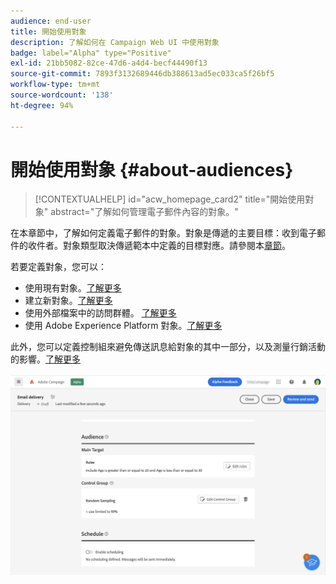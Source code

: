 ```yaml
---
audience: end-user
title: 開始使用對象
description: 了解如何在 Campaign Web UI 中使用對象
badge: label="Alpha" type="Positive"
exl-id: 21bb5082-82ce-47d6-a4d4-becf44490f13
source-git-commit: 7893f3132689446db388613ad5ec033ca5f26bf5
workflow-type: tm+mt
source-wordcount: '138'
ht-degree: 94%

---
```



# 開始使用對象 {#about-audiences}

>[!CONTEXTUALHELP]
>id="acw_homepage_card2"
>title="開始使用對象"
>abstract="了解如何管理電子郵件內容的對象。"

<!--
Audience only created for the delivery, not available later-->


<!--
Three ways:
* existing audience

Campaign or AEP Audiences

* create new on the fly

query like AEP segment builder (same component with campaign data)

* import from file

show use case with a new audience creation (or import from file?)

control groups like acc: exract, random, based on attribute
-->

在本章節中，了解如何定義電子郵件的對象。對象是傳遞的主要目標：收到電子郵件的收件者。對象類型取決傳遞範本中定義的目標對應。請參閱本[章節](../email/create-email.md)。

若要定義對象，您可以：

* 使用現有對象。[了解更多](add-audience.md)
* 建立新對象。[了解更多](segment-builder.md)
* 使用外部檔案中的訪問群體。 [了解更多](file-audience.md)
* 使用 Adobe Experience Platform 對象。[了解更多](aep-audience.md)

此外，您可以定義控制組來避免傳送訊息給對象的其中一部分，以及測量行銷活動的影響。[了解更多](control-group.md)

![](assets/about-audience.png)
